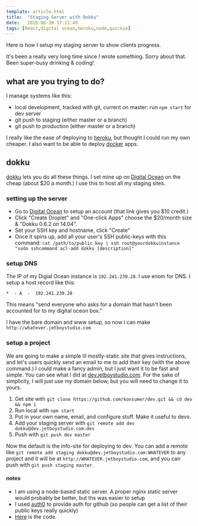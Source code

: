 ```yaml
---
template: article.html
title:  "Staging Server with Dokku"
date:   2016-06-30 17:12:49
tags: [React,digital ocean,heroku,node,quickie]
---
```


Here is how I setup my staging server to show clients progress.

It's been a really very long time since I wrote something. Sorry about that. Been super-busy drinking & coding!

## what are you trying to do?

I manage systems like this:

*  local development, tracked with git, current on master: run `npm start` for dev server
*  git push to staging (either master or a branch)
*  git push to production (either master or a branch)

I really like the ease of deploying to [heroku](https://www.heroku.com/), but thought I could run my own cheaper. I also want to be able to deploy [docker](https://www.docker.com/) apps.

## dokku

[dokku](https://github.com/dokku/dokku) lets you do all these things. I set mine up on [Digital Ocean](https://www.digitalocean.com/?refcode=333f9dfd59df&utm_campaign=Referral_Invite&utm_medium=Referral_Program) on the cheap (about $20 a month.) I use this to host all my staging sites.

### setting up the server

*  Go to [Digital Ocean](https://www.digitalocean.com/?refcode=333f9dfd59df&utm_campaign=Referral_Invite&utm_medium=Referral_Program) to setup an account (that link gives you $10 credit.)
*  Click "Create Droplet" and "One-click Apps" choose the $20/month size & "Dokku 0.6.2 on 14.04".
* Set your SSH key and hostname, click "Create"
* Once it spins up, add all your user's SSH public-keys with this command: `cat /path/to/public_key | ssh root@yourdokkuinstance "sudo sshcommand acl-add dokku [description]"`

### setup DNS

The IP of my Digial Ocean instance is `192.241.239.28`. I use enom for DNS. I setup a host record like this:

```
*  - A  -  192.241.239.28
```

This means "send everyone who asks for a domain that hasn't been accounted for to my digital oceon box."

I have the bare domain and www setup, so now I can make `http://whatever.jetboystudio.com`

### setup a project

We are going to make a simple lil mostly-static site that gives instructions, and let's users quickly send an email to me to add their key (with the above command.) I could make a fancy admin, but I just want it to be fast and simple. You can see what I did at [dev.jetboystudio.com](http://dev.jetboystudio.com/). For the sake of simplicity, I will just use my domain below, but you will need to change it to yours.

1. Get site with `git clone https://github.com/konsumer/dev.git && cd dev && npm i`
2. Run local with `npm start`
3. Put in your own name, email, and configure stuff. Make it useful to devs.
4. Add your staging server with `git remote add dev dokku@dev.jetboystudio.com:dev`
5. Push with `git push dev master`

Now the default is the info-site for deploying to dev. You can add a remote like `git remote add staging dokku@dev.jetboystudio.com:WHATEVER` to any project and it will be at `http://WHATEVER.jetboystudio.com`, and you can push with `git push staging master`.

#### notes

*  I am using a node-based static server. A proper nginx static server would probably be better, but ths was easier to setup
*  I used [auth0](https://auth0.com/) to provide auth for github (so people can get a list of their public keys really quickly)
*  [Here](https://github.com/konsumer/dev) is the code.
